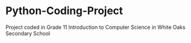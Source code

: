 # Python-Coding-Project
Project coded in Grade 11 Introduction to Computer Science in White Oaks Secondary School
